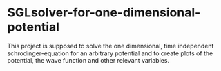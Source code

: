 # SGLsolver-for-one-dimensional-potential
This project is supposed to solve the one dimensional, time independent schrodinger-equation for an arbitrary potential and to create plots of the potential, the wave function and other relevant variables.
